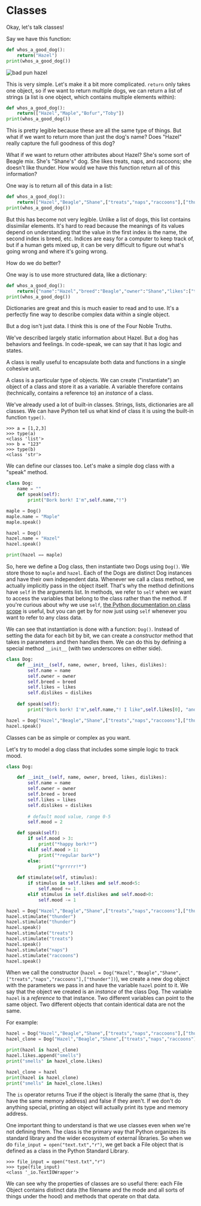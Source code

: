 # Classes

Okay, let's talk classes!

Say we have this function:

```python
def whos_a_good_dog():
    return("Hazel")
print(whos_a_good_dog())
```

![bad pun hazel](assets/bad_pun_hazel.jpg)

This is very simple. Let's make it a bit more complicated. `return` only takes one object, so if we want to return multiple dogs, we can return a list of strings (a list is one object, which contains multiple elements within):

```python
def whos_a_good_dog():
    return(["Hazel","Maple","Bofur","Toby"])
print(whos_a_good_dog())
```

This is pretty legible because these are all the same type of things. But what if we want to return more than just the dog's name? Does "Hazel" really capture the full goodness of this dog?

What if we want to return other attributes about Hazel? She's some sort of Beagle mix. She's "Shane's" dog. She likes treats, naps, and raccoons; she doesn't like thunder. How would we have this function return all of this information?

One way is to return all of this data in a list:

```python
def whos_a_good_dog():
    return(["Hazel","Beagle","Shane",["treats","naps","raccoons"],["thunder"])
print(whos_a_good_dog())
```

But this has become not very legible. Unlike a list of dogs, this list contains dissimilar elements. It's hard to read because the meanings of its values depend on understanding that the value in the first index is the name, the second index is breed, etc. Indices are easy for a computer to keep track of, but if a human gets mixed up, it can be very difficult to figure out what's going wrong and where it's going wrong.

How do we do better?

One way is to use more structured data, like a dictionary:

```python
def whos_a_good_dog():
    return({"name":"Hazel","breed":"Beagle","owner":"Shane","likes":["treats","naps","raccoons"],"dislikes":["thunder"]})
print(whos_a_good_dog())
```

Dictionaries are great and this is much easier to read and to use.  It's a perfectly fine way to describe complex data within a single object.

But a dog isn't just data. I think this is one of the Four Noble Truths.

We've described largely static information about Hazel. But a dog has behaviors and feelings. In code-speak, we can say that it has logic and states. 

A class is really useful to encapsulate both data and functions in a single cohesive unit. 

A class is a particular type of objects. We can create ("instantiate") an object of a class and store it as a variable. A variable therefore contains (technically, contains a reference to) an *instance* of a class.

We've already used a lot of built-in classes. Strings, lists, dictionaries are all classes. We can have Python tell us what kind of class it is using the built-in function `type()`.

```
>>> a = [1,2,3]
>>> type(a)
<class 'list'>
>>> b = "123"
>>> type(b)
<class 'str'>
```

We can define our classes too. Let's make a simple dog class with a "speak" method.

```python
class Dog:
    name = ""
    def speak(self):
        print("Bork bork! I'm",self.name,"!")

maple = Dog()
maple.name = "Maple"
maple.speak()

hazel = Dog()
hazel.name = "Hazel"
hazel.speak()

print(hazel == maple)
```

So, here we define a Dog class, then instantiate two Dogs using `Dog()`. We store those to `maple` and `hazel`. Each of the Dogs are distinct Dog instances and have their own independent data. Whenever we call a class method, we actually implicitly pass in the object itself. That's why the method definitions have `self` in the arguments list. In methods, we refer to `self` when we want to access the variables that belong to the class rather than the method. If you're curious about why we use `self`, [the Python documentation on class scope](https://docs.python.org/3/tutorial/classes.html#python-scopes-and-namespaces) is useful, but you can get by for now just using `self` whenever you want to refer to any class data.

We can see that instantiation is done with a function: `Dog()`. Instead of setting the data for each bit by bit, we can create a *constructor* method that takes in parameters and then handles them. We can do this by defining a special method `__init__` (with two underscores on either side).

```python
class Dog:
    def __init__(self, name, owner, breed, likes, dislikes):
        self.name = name
        self.owner = owner
        self.breed = breed
        self.likes = likes
        self.dislikes = dislikes
    
    def speak(self):
        print("Bork bork! I'm",self.name,"! I like",self.likes[0], "and dislike ",self.dislikes[0],"!")

hazel = Dog("Hazel","Beagle","Shane",["treats","naps","raccoons"],["thunder"])
hazel.speak()

```

Classes can be as simple or complex as you want.

Let's try to model a dog class that includes some simple logic to track mood.

```python
class Dog:

    def __init__(self, name, owner, breed, likes, dislikes):
        self.name = name
        self.owner = owner
        self.breed = breed
        self.likes = likes
        self.dislikes = dislikes
        
        # default mood value, range 0-5
        self.mood = 2

    def speak(self):
        if self.mood > 3:
            print("*happy bork!*")
        elif self.mood > 1:
            print("*regular bark*")
        else:
            print("*grrrrr!*") 
    
    def stimulate(self, stimulus):
        if stimulus in self.likes and self.mood<5:
            self.mood += 1
        elif stimulus in self.dislikes and self.mood>0:
            self.mood -= 1

hazel = Dog("Hazel","Beagle","Shane",["treats","naps","raccoons"],["thunder"])
hazel.stimulate("thunder")
hazel.stimulate("thunder")
hazel.speak()
hazel.stimulate("treats")
hazel.stimulate("treats")
hazel.speak()
hazel.stimulate("naps")
hazel.stimulate("raccoons")
hazel.speak()
```

When we call the constructor (`hazel = Dog("Hazel","Beagle","Shane",["treats","naps","raccoons"],["thunder"])`), we create a new dog object with the parameters we pass in and have the variable `hazel` point to it. We say that the object we created is an *instance* of the class Dog. The variable `hazel` is a *reference* to that instance. Two different variables can point to the same object. Two different objects that contain identical data are not the same.

For example:

```python
hazel = Dog("Hazel","Beagle","Shane",["treats","naps","raccoons"],["thunder"])
hazel_clone = Dog("Hazel","Beagle","Shane",["treats","naps","raccoons"],["thunder"])

print(hazel is hazel_clone)
hazel.likes.append("smells")
print("smells" in hazel_clone.likes)

hazel_clone = hazel
print(hazel is hazel_clone)
print("smells" in hazel_clone.likes)
```

The `is` operator returns True if the object is literally the same (that is, they have the same memory address) and false if they aren't. If we don't do anything special, printing an object will actually print its type and memory address.

One important thing to understand is that we use classes even when we're not defining them. The class is the primary way that Python organizes its standard library and the wider ecosystem of external libraries. So when we do `file_input = open("text.txt","r")`, we get back a File object that is defined as a class in the Python Standard Library.

```
>>> file_input = open("test.txt","r")
>>> type(file_input)
<class '_io.TextIOWrapper'>
```

We can see why the properties of classes are so useful there: each File Object contains distinct data (the filename and the mode and all sorts of things under the hood) and methods that operate on that data.
